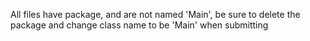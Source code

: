 All files have package, and are not named 'Main', be sure to delete the package and change class name to be 'Main' when submitting
